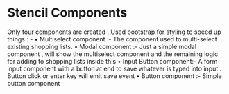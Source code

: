 
# Stencil Components 
Only four components are created . Used bootstrap for styling  to speed up things : -
•	Multiselect component  :-  The component used to multi-select existing shopping lists.
•	Modal component :- Just a simple modal component , will show the multiselect component and the remaining logic for adding to shopping lists inside this
•	Input Button component:- A form input component with a button at end to save whatever is typed into input . Button click or enter key will emit save event
•	Button component :- Simple button component
